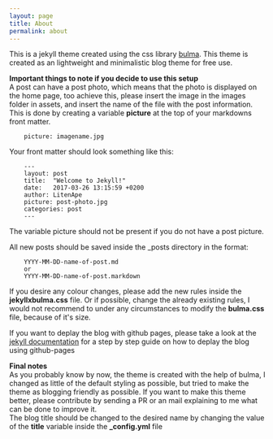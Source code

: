 ```yaml
---
layout: page
title: About
permalink: about
---
```


This is a jekyll theme created using the css library [bulma](http://bulma.io).
This theme is created as an lightweight and minimalistic blog theme for free use.  

**Important things to note if you decide to use this setup**  
A post can have a post photo, which means that the photo is displayed on the home page,
too achieve this, please insert the image in the images folder in assets, and insert the
name of the file with the post information.  
This is done by creating a variable **picture** at the top of your markdowns front matter.

```
    picture: imagename.jpg
```

Your front matter should look something like this:

```
    ---
    layout: post
    title:  "Welcome to Jekyll!"
    date:   2017-03-26 13:15:59 +0200
    author: LitenApe
    picture: post-photo.jpg
    categories: post
    ---
```

The variable picture should not be present if you do not have a post picture.  

All new posts should be saved inside the \_posts directory in the format:  
```
    YYYY-MM-DD-name-of-post.md
    or
    YYYY-MM-DD-name-of-post.markdown
```

If you desire any colour changes, please add the new rules inside the **jekyllxbulma.css** file.
Or if possible, change the already existing rules, I would not recommend to under any circumstances
to modify the **bulma.css** file, because of it's size.  

If you want to deplay the blog with github pages, please take a look at the
[jekyll documentation](http://jekyllrb.com/docs/github-pages/) for a step by step
guide on how to deplay the blog using github-pages

**Final notes**  
As you probably know by now, the theme is created with the help of bulma,
I changed as little of the default styling as possible, but tried to make
the theme as blogging friendly as possible. If you want to make this theme
better, please contribute by sending a PR or an mail explaining to me what
can be done to improve it.  
The blog title should be changed to the desired name by changing the value
of the **title** variable inside the **_config.yml** file
